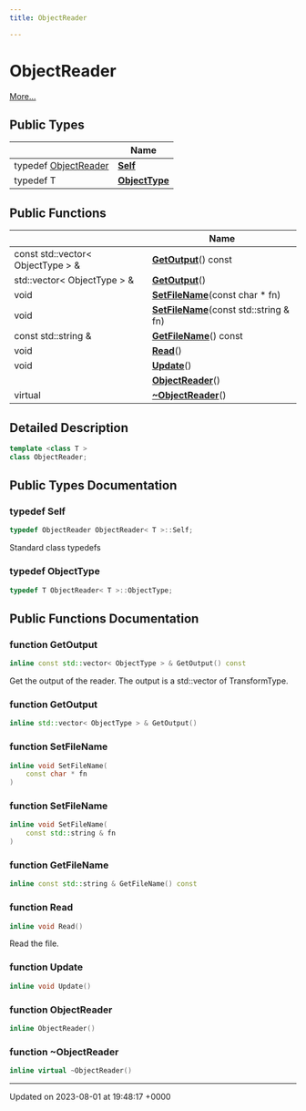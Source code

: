 ```yaml
---
title: ObjectReader

---
```


# ObjectReader



 [More...](#detailed-description)

## Public Types

|                | Name           |
| -------------- | -------------- |
| typedef [ObjectReader](../Classes/classObjectReader.md) | **[Self](../Classes/classObjectReader.md#typedef-self)**  |
| typedef T | **[ObjectType](../Classes/classObjectReader.md#typedef-objecttype)**  |

## Public Functions

|                | Name           |
| -------------- | -------------- |
| const std::vector< ObjectType > & | **[GetOutput](../Classes/classObjectReader.md#function-getoutput)**() const |
| std::vector< ObjectType > & | **[GetOutput](../Classes/classObjectReader.md#function-getoutput)**() |
| void | **[SetFileName](../Classes/classObjectReader.md#function-setfilename)**(const char * fn) |
| void | **[SetFileName](../Classes/classObjectReader.md#function-setfilename)**(const std::string & fn) |
| const std::string & | **[GetFileName](../Classes/classObjectReader.md#function-getfilename)**() const |
| void | **[Read](../Classes/classObjectReader.md#function-read)**() |
| void | **[Update](../Classes/classObjectReader.md#function-update)**() |
| | **[ObjectReader](../Classes/classObjectReader.md#function-objectreader)**() |
| virtual | **[~ObjectReader](../Classes/classObjectReader.md#function-~objectreader)**() |

## Detailed Description

```cpp
template <class T >
class ObjectReader;
```

## Public Types Documentation

### typedef Self

```cpp
typedef ObjectReader ObjectReader< T >::Self;
```


Standard class typedefs 


### typedef ObjectType

```cpp
typedef T ObjectReader< T >::ObjectType;
```


## Public Functions Documentation

### function GetOutput

```cpp
inline const std::vector< ObjectType > & GetOutput() const
```


Get the output of the reader. The output is a std::vector of TransformType. 


### function GetOutput

```cpp
inline std::vector< ObjectType > & GetOutput()
```


### function SetFileName

```cpp
inline void SetFileName(
    const char * fn
)
```


### function SetFileName

```cpp
inline void SetFileName(
    const std::string & fn
)
```


### function GetFileName

```cpp
inline const std::string & GetFileName() const
```


### function Read

```cpp
inline void Read()
```


Read the file. 


### function Update

```cpp
inline void Update()
```


### function ObjectReader

```cpp
inline ObjectReader()
```


### function ~ObjectReader

```cpp
inline virtual ~ObjectReader()
```


-------------------------------

Updated on 2023-08-01 at 19:48:17 +0000